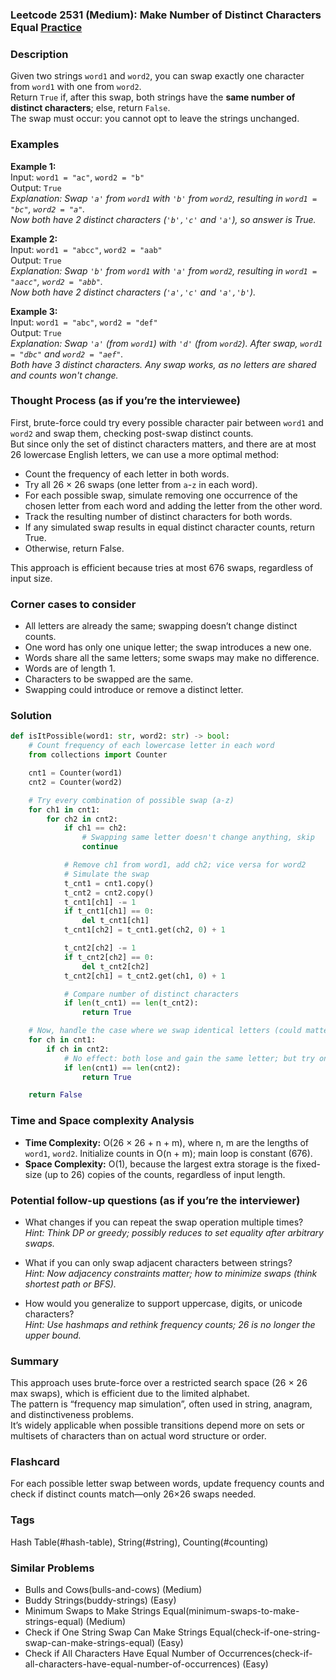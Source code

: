 ### Leetcode 2531 (Medium): Make Number of Distinct Characters Equal [Practice](https://leetcode.com/problems/make-number-of-distinct-characters-equal)

### Description  
Given two strings `word1` and `word2`, you can swap exactly one character from `word1` with one from `word2`.  
Return `True` if, after this swap, both strings have the **same number of distinct characters**; else, return `False`.  
The swap must occur: you cannot opt to leave the strings unchanged.

### Examples  

**Example 1:**  
Input: `word1 = "ac"`, `word2 = "b"`  
Output: `True`  
*Explanation: Swap `'a'` from `word1` with `'b'` from `word2`, resulting in `word1 = "bc"`, `word2 = "a"`.  
Now both have 2 distinct characters (`'b','c'` and `'a'`), so answer is True.*

**Example 2:**  
Input: `word1 = "abcc"`, `word2 = "aab"`  
Output: `True`  
*Explanation: Swap `'b'` from `word1` with `'a'` from `word2`, resulting in `word1 = "aacc"`, `word2 = "abb"`.  
Now both have 2 distinct characters (`'a','c'` and `'a','b'`).*

**Example 3:**  
Input: `word1 = "abc"`, `word2 = "def"`  
Output: `True`  
*Explanation: Swap `'a'` (from `word1`) with `'d'` (from `word2`). After swap, `word1 = "dbc"` and `word2 = "aef"`.  
Both have 3 distinct characters. Any swap works, as no letters are shared and counts won't change.*

### Thought Process (as if you’re the interviewee)  
First, brute-force could try every possible character pair between `word1` and `word2` and swap them, checking post-swap distinct counts.  
But since only the set of distinct characters matters, and there are at most 26 lowercase English letters, we can use a more optimal method:

- Count the frequency of each letter in both words.
- Try all 26 × 26 swaps (one letter from `a`-`z` in each word).
- For each possible swap, simulate removing one occurrence of the chosen letter from each word and adding the letter from the other word.
- Track the resulting number of distinct characters for both words.
- If any simulated swap results in equal distinct character counts, return True.
- Otherwise, return False.

This approach is efficient because tries at most 676 swaps, regardless of input size.

### Corner cases to consider  
- All letters are already the same; swapping doesn’t change distinct counts.
- One word has only one unique letter; the swap introduces a new one.
- Words share all the same letters; some swaps may make no difference.
- Words are of length 1.
- Characters to be swapped are the same.
- Swapping could introduce or remove a distinct letter.

### Solution

```python
def isItPossible(word1: str, word2: str) -> bool:
    # Count frequency of each lowercase letter in each word
    from collections import Counter

    cnt1 = Counter(word1)
    cnt2 = Counter(word2)

    # Try every combination of possible swap (a-z)
    for ch1 in cnt1:
        for ch2 in cnt2:
            if ch1 == ch2:
                # Swapping same letter doesn't change anything, skip
                continue

            # Remove ch1 from word1, add ch2; vice versa for word2
            # Simulate the swap
            t_cnt1 = cnt1.copy()
            t_cnt2 = cnt2.copy()
            t_cnt1[ch1] -= 1
            if t_cnt1[ch1] == 0:
                del t_cnt1[ch1]
            t_cnt1[ch2] = t_cnt1.get(ch2, 0) + 1

            t_cnt2[ch2] -= 1
            if t_cnt2[ch2] == 0:
                del t_cnt2[ch2]
            t_cnt2[ch1] = t_cnt2.get(ch1, 0) + 1

            # Compare number of distinct characters
            if len(t_cnt1) == len(t_cnt2):
                return True

    # Now, handle the case where we swap identical letters (could matter if letters are repeated)
    for ch in cnt1:
        if ch in cnt2:
            # No effect: both lose and gain the same letter; but try only if counts allow
            if len(cnt1) == len(cnt2):
                return True

    return False
```

### Time and Space complexity Analysis  

- **Time Complexity:** O(26 × 26 + n + m), where n, m are the lengths of `word1`, `word2`. Initialize counts in O(n + m); main loop is constant (676).
- **Space Complexity:** O(1), because the largest extra storage is the fixed-size (up to 26) copies of the counts, regardless of input length.

### Potential follow-up questions (as if you’re the interviewer)  

- What changes if you can repeat the swap operation multiple times?  
  *Hint: Think DP or greedy; possibly reduces to set equality after arbitrary swaps.*

- What if you can only swap adjacent characters between strings?  
  *Hint: Now adjacency constraints matter; how to minimize swaps (think shortest path or BFS).*

- How would you generalize to support uppercase, digits, or unicode characters?  
  *Hint: Use hashmaps and rethink frequency counts; 26 is no longer the upper bound.*

### Summary
This approach uses brute-force over a restricted search space (26 × 26 max swaps), which is efficient due to the limited alphabet.  
The pattern is “frequency map simulation”, often used in string, anagram, and distinctiveness problems.  
It’s widely applicable when possible transitions depend more on sets or multisets of characters than on actual word structure or order.


### Flashcard
For each possible letter swap between words, update frequency counts and check if distinct counts match—only 26×26 swaps needed.

### Tags
Hash Table(#hash-table), String(#string), Counting(#counting)

### Similar Problems
- Bulls and Cows(bulls-and-cows) (Medium)
- Buddy Strings(buddy-strings) (Easy)
- Minimum Swaps to Make Strings Equal(minimum-swaps-to-make-strings-equal) (Medium)
- Check if One String Swap Can Make Strings Equal(check-if-one-string-swap-can-make-strings-equal) (Easy)
- Check if All Characters Have Equal Number of Occurrences(check-if-all-characters-have-equal-number-of-occurrences) (Easy)